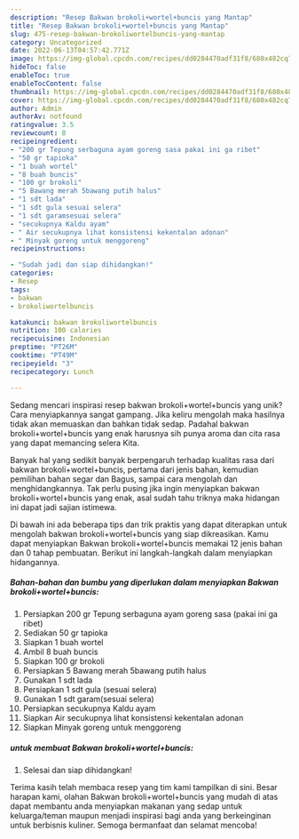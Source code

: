 ```yaml
---
description: "Resep Bakwan brokoli+wortel+buncis yang Mantap"
title: "Resep Bakwan brokoli+wortel+buncis yang Mantap"
slug: 475-resep-bakwan-brokoliwortelbuncis-yang-mantap
category: Uncategorized
date: 2022-06-13T04:57:42.771Z
image: https://img-global.cpcdn.com/recipes/dd0284470adf31f8/680x482cq70/bakwan-brokoliwortelbuncis-foto-resep-utama.jpg
hideToc: false
enableToc: true
enableTocContent: false
thumbnail: https://img-global.cpcdn.com/recipes/dd0284470adf31f8/680x482cq70/bakwan-brokoliwortelbuncis-foto-resep-utama.jpg
cover: https://img-global.cpcdn.com/recipes/dd0284470adf31f8/680x482cq70/bakwan-brokoliwortelbuncis-foto-resep-utama.jpg
author: Admin
authorAv: notfound
ratingvalue: 3.5
reviewcount: 8
recipeingredient:
- "200 gr Tepung serbaguna ayam goreng sasa pakai ini ga ribet"
- "50 gr tapioka"
- "1 buah wortel"
- "8 buah buncis"
- "100 gr brokoli"
- "5 Bawang merah 5bawang putih halus"
- "1 sdt lada"
- "1 sdt gula sesuai selera"
- "1 sdt garamsesuai selera"
- "secukupnya Kaldu ayam"
- " Air secukupnya lihat konsistensi kekentalan adonan"
- " Minyak goreng untuk menggoreng"
recipeinstructions:

- "Sudah jadi dan siap dihidangkan!"
categories:
- Resep
tags:
- bakwan
- brokoliwortelbuncis

katakunci: bakwan brokoliwortelbuncis 
nutrition: 100 calories
recipecuisine: Indonesian
preptime: "PT26M"
cooktime: "PT49M"
recipeyield: "3"
recipecategory: Lunch

---
```





Sedang mencari inspirasi resep bakwan brokoli+wortel+buncis yang unik? Cara menyiapkannya sangat gampang. Jika keliru mengolah maka hasilnya tidak akan memuaskan dan bahkan tidak sedap. Padahal bakwan brokoli+wortel+buncis yang enak harusnya sih punya aroma dan cita rasa yang dapat memancing selera Kita.





Banyak hal yang sedikit banyak berpengaruh terhadap kualitas rasa dari bakwan brokoli+wortel+buncis, pertama dari jenis bahan, kemudian pemilihan bahan segar dan Bagus, sampai cara mengolah dan menghidangkannya. Tak perlu pusing jika ingin menyiapkan bakwan brokoli+wortel+buncis yang enak,      asal sudah tahu triknya maka hidangan ini dapat jadi sajian istimewa.





















Di bawah ini ada beberapa tips dan trik praktis yang dapat diterapkan untuk mengolah bakwan brokoli+wortel+buncis yang siap dikreasikan. Kamu dapat menyiapkan Bakwan brokoli+wortel+buncis memakai 12 jenis bahan dan 0 tahap pembuatan. Berikut ini langkah-langkah dalam menyiapkan hidangannya.

<!--inarticleads1-->

##### Bahan-bahan dan bumbu yang diperlukan dalam menyiapkan Bakwan brokoli+wortel+buncis:

1. Persiapkan 200 gr Tepung serbaguna ayam goreng sasa (pakai ini ga ribet)
1. Sediakan 50 gr tapioka
1. Siapkan 1 buah wortel
1. Ambil 8 buah buncis
1. Siapkan 100 gr brokoli
1. Persiapkan 5 Bawang merah 5bawang putih halus
1. Gunakan 1 sdt lada
1. Persiapkan 1 sdt gula (sesuai selera)
1. Gunakan 1 sdt garam(sesuai selera)
1. Persiapkan secukupnya Kaldu ayam
1. Siapkan  Air secukupnya lihat konsistensi kekentalan adonan
1. Siapkan  Minyak goreng untuk menggoreng




<!--inarticleads2-->

#####  untuk membuat Bakwan brokoli+wortel+buncis:


1. Selesai dan siap dihidangkan!



Terima kasih telah membaca resep yang tim kami tampilkan di sini. Besar harapan kami, olahan Bakwan brokoli+wortel+buncis yang mudah di atas dapat membantu anda menyiapkan makanan yang sedap untuk keluarga/teman maupun menjadi inspirasi bagi anda yang berkeinginan untuk berbisnis kuliner. Semoga bermanfaat dan selamat mencoba!
